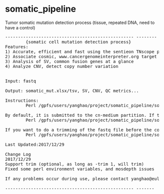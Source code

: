 # somatic_pipeline
Tumor somatic mutation detection process (tissue, repeated DNA, need to have a control)
<pre>
-------------------------------------------------- --------
        {somatic cell mutation detection process}
Features:
1) Accurate, efficient and fast using the sentieon TNscope process
2) Associate cosmic, www.cancergenomeinterpreter.org target drug database
3) Analysis of SV, common fusion genes at a glance
4) Analyze CNV, detect copy number variation


Input: fastq

Output: somatic_mut.xlsx/tsv, SV, CNV, QC metrics...

Instructions:
        Perl /gpfs/users/yanghao/project/somatic_pipeline/somatic.sentieon.fq.pipeline.pl -t <tumor name> -t1 <tumor R1> -t2 <tumor R2> -n <normal name> -n1 <normal R1 > -n2 <normal R2> -b <interval.bed>

By default, it is submitted to the cn-medium partition. If there is no resource, you can specify the job to submit to cn-fast as follows:
        Perl /gpfs/users/yanghao/project/somatic_pipeline/somatic.sentieon.fq.pipeline.pl -t <tumor name> -t1 <tumor R1> -t2 <tumor R2> -n <normal name> -n1 <normal R1 > -n2 <normal R2> -b <interval.bed> -part cn-fast

If you want to do a trimming of the fastq file before the comparison, you can do this:
        Perl /gpfs/users/yanghao/project/somatic_pipeline/somatic.sentieon.fq.pipeline.pl -t <tumor name> -t1 <tumor R1> -t2 <tumor R2> -n <normal name> -n1 <normal R1 > -n2 <normal R2> -b <interval.bed> -trim 1

Last Updated:2017/12/29

Change Log
2017/12/29
Support trim (optional, as long as -trim 1, will trim)
Fixed some perl environment variables, and mosdepth issues

If any problems occur during use, please contact yanghao@eulertechnology.com

-------------------------------------------------- -------
</pre>
